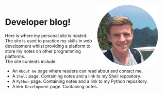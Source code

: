 <img src="images/index/Charlie.png" align="right" width="200px" height="200px"/>

Developer blog!
===============

Here is where my personal site is hosted. </br>
The site is used to practice my skills in web development whilst providing a platform to store my notes on other programming platforms. </br>
The site contents include:
- An `About me` page where readers can read about and contact me.
- A `Shell` page. Containing notes and a link to my Shell repository.
- A `Python` page. Containing notes and a link to my Python repository.
- A `Web Development` page. Containing notes.